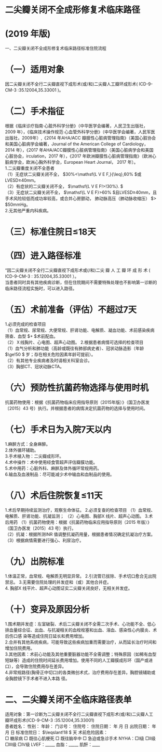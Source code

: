 # 二尖瓣关闭不全成形修复术临床路径  
# (2019 年版)  
一、二尖瓣关闭不全成形修复术临床路径标准住院流程  
# （一）适用对象  
因二尖瓣关闭不全行二尖瓣直视下成形术(或/和)二尖瓣人工瓣环成形术( ICD-9-CM-3 :35.12004,35.33001 )。  
# （二）手术指征  
根据《临床诊疗指南·心脏外科学分册》（中华医学会编著，人民卫生出版社，2009 年），《临床技术操作规范·心血管外科学分册》（中华医学会编著，人民军医出版社，2009年）,《2014 年AHA/ACC 瓣膜性心脏病管理指南》（美国心脏协会和美国心脏病学会编著，Journal of the American College of Cardiology，2014 年），《2017 年AHA/ACC瓣膜性心脏病管理指南》（美国心脏病学会和美国心脏协会，irculation，2017 年），《2017 年欧洲瓣膜性心脏病管理指南》（欧洲心脏病学会，欧洲心胸外科学会，European Heart Journal， 2017 年）。  
1.二尖瓣重度关闭不全患者  
（1）无症状二尖瓣关闭不全， $30\%<\mathsf{L V E F\,}{\leq}\,60\% $或LVESD≥40mm。  
（2）有症状的二尖瓣关闭不全， $\mathsf{L V E F\!>\!30\%}. $  
（3）无症状二尖瓣关闭不全， $\mathsf{L V E F}>60\% $且LVESD≥40mm，且手术风险较低而成功率较高，或合并心房颤动， 肺动脉高压（肺动脉收缩压） $> $50mmHg。  
2.无其他严重内科疾病。  
# （三）标准住院日≤18天  
# （四）进入路径标准  
“因二尖瓣关闭不全行二尖瓣直视下成形术或(/和)二尖 瓣 人 工 瓣 环 成 形 术 (  ICD-9-CM-3  :  35.12004,35.33001 ）。  
当患者同时具有其他疾病诊断，但在住院期间不需要特殊处理也不影响第一诊断的临床路径流程实施时，可以进入路径。  
# （五）术前准备（评估）不超过7天  
1.必须完成的检查项目  
（1）血常规、尿常规、大便常规、肝肾功能、电解质、凝血功能、术前感染疾病筛查、血型 $+ $术前配血。  
（2）Ｘ线胸片、心电图、超声心动图。 2.根据患者病情可选择的检查项目  
（1）血气分析和肺功能（高龄或既往有肺部病史者）、冠状动脉造影（年龄 $\ge\!50 $ 岁；存在相关危险因素年龄可提前）。  
（2）有其他专业疾病者及时请相关科室会诊。  
（3）胸部CT、冠状动脉CTA。  
# （六）预防性抗菌药物选择与使用时机  
抗菌药物使用：根据《抗菌药物临床应用指导原则（2015年版）》（国卫办医发〔2015〕43 号）执行。并根据患者的病情决定抗菌药物的选择与使用时间。  
# （七）手术日为入院7天以内  
1.麻醉方式：全身麻醉。  
2.体外循环辅助。  
3.手术植入物：二尖瓣成形环。  
4.术中操作：术中使用经食管超声评估瓣膜功能。  
5.术中用药：心脏外科、麻醉及体外循环常规用药。  
6.输血及血液制品：尽可能减少术中输血和血制品的使用。  
# （八）术后住院恢复≤11天  
1.术后早期持续监测治疗，观察生命体征。 2.必须复查的检查项目 （1）血常规、电解质、肝肾功能、抗凝监测； （2）心电图、胸部X 线片、超声心动图。 3.术后用药 （1）抗菌药物使用：根据《抗菌药物临床应用指导原则（2015 年版）》（国卫办医发〔2015〕43 号）执行。  
（2）抗凝：根据所测INR 值调整抗凝药用量，根据患者情况确定抗凝治疗方案。  
（3）根据病情需要进行强心、利尿治疗。  
# （九）出院标准  
1.体温正常，血常规、电解质无明显异常。 2.引流管已拔除、手术切口愈合无出院禁忌。 3.无需要住院处理的并发症和（或）其他合并症。  
4. 胸部X 线平片、超声心动图证实二尖瓣关闭良好，无相关并发症。  
# （十）变异及原因分析  
1.围术期并发症：左室破裂、术后二尖瓣关闭不全需二次手术、心功能不全、低心排血量综合征、出血、与抗凝相关的血栓栓塞和出血、溶血、感染性心内膜炎、术后伤口感 染等造成住院日延长和费用增加。  
2.合并有其他系统疾病，可能导致这些疾病加重而需要治疗，从而延长治疗时间和增加住院费用。  
3.其他因素：术前心功能及其他重要脏器功能不全需调整；特殊原因（如稀有血型短缺等）造成的住院时间延长费用增加。使用不同的人工瓣膜成形环（国产或进口），会导致住院费用存在差异。  
4.非常规路径(胸骨正中切口)的各类微创术式，治疗费用存在差异。胸腔镜辅助或全胸腔镜下手术者不进入本路 径。  
# 二、二尖瓣关闭不全临床路径表单  
适用对象：第一诊断为二尖瓣关闭不全行二尖瓣直视下成形术(或/和)二尖瓣人工瓣环成形术(ICD-9-CM-3 :35.12004,35.33001)  
患者姓名：       性别：   年龄：    门诊号：       住院号：           住院日期：    年    月    日 出院日期：    年    月    日  标准住院日： $\leqslant\!18 $ 天  术前危险因素：  
□ 糖尿病   □ 既往心肌梗死   □ 既往脑卒中   □ 急迫或急诊手术    NYHA：□Ⅰ级  □Ⅱ级  □Ⅲ级  □Ⅳ级    LVEF：_____   血脂：_____  肌酐：____  
